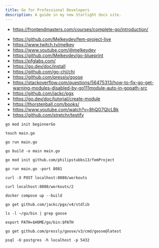```yaml
---
title: Go for Professional Developers
description: A guide in my new Starlight docs site.
---
```


- <https://frontendmasters.com/courses/complete-go/introduction/>

* <https://github.com/Melkeydev/fem-project-live>
* <https://www.twitch.tv/melkey>
* <https://www.youtube.com/@melkeydev>
* <https://github.com/Melkeydev/go-blueprint>
* <https://pfglabs.com/>
* <https://go.dev/doc/install>
* <https://github.com/go-chi/chi>
* <https://github.com/pressly/goose>
* <https://stackoverflow.com/questions/56475313/how-to-fix-go-get-warning-modules-disabled-by-go111module-auto-in-gopath-src>
* <https://github.com/jackc/pgx>
* <https://go.dev/doc/tutorial/create-module>
* <https://thorstenball.com/books/>
* <https://www.youtube.com/watch?v=8hQG7QlcLBk>
* <https://github.com/stretchr/testify>

```
go mod init beginnerGo

touch main.go

go run main.go

go build -o main main.go
```

```
go mod init github.com/philipstubbs13/femProject

go run main.go -port 8081
```

```
curl -X POST localhost:8080/workouts

curl localhost:8080/workouts/2
```

```
docker compose up --build
```

```
go get github.com/jackc/pgx/v4/stdlib
```

```
ls -l ~/go/bin | grep goose

export PATH=$HOME/go/bin:$PATH
```

```
go get github.com/pressly/goose/v3/cmd/goose@latest
```

```
psql -U postgres -h localhost -p 5432
```
